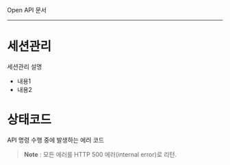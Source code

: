 Open API 문서
___
# 세션관리
세션관리 설명
- 내용1
- 내용2

# 상태코드<a name="status-code">&nbsp;</a>
API 명령 수행 중에 발생하는 에러 코드
> **Note**  : 모든 에러를 HTTP 500 에러(internal error)로 리턴.
